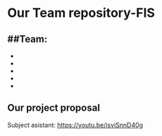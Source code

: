 # Our Team repository-FIS
##Team:
-
-
-
-
-
-

## Our project proposal

Subject asistant: https://youtu.be/isviSnnD40g
